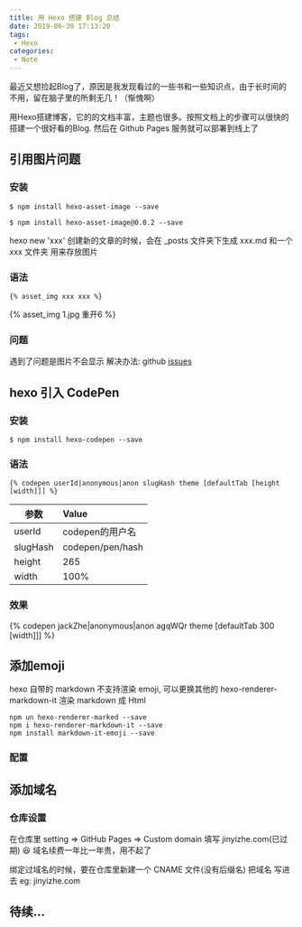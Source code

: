 ```yaml
---
title: 用 Hexo 搭建 Blog 总结
date: 2019-06-30 17:13:20
tags:
 - Hexo
categories: 
 - Note
---
```


最近又想捡起Blog了，原因是我发现看过的一些书和一些知识点，由于长时间的不用，留在脑子里的所剩无几！（惭愧啊）

用Hexo搭建博客，它的的文档丰富，主题也很多。按照文档上的步骤可以很快的搭建一个很好看的Blog. 然后在 Github Pages 服务就可以部署到线上了

## 引用图片问题

### 安装
```
$ npm install hexo-asset-image --save 
```

```
$ npm install hexo-asset-image@0.0.2 --save
```

hexo new 'xxx' 创建新的文章的时候，会在 _posts 文件夹下生成 xxx.md 和一个 xxx 文件夹 用来存放图片

### 语法
```
{% asset_img xxx xxx %}
```


{% asset_img 1.jpg 重开6 %}

### 问题

遇到了问题是图片不会显示
解决办法: github [issues](https://github.com/xcodebuild/hexo-asset-image/issues/32#issuecomment-498626924) 


## hexo 引入 CodePen

### 安装

```
$ npm install hexo-codepen --save
```


### 语法

```
{% codepen userId|anonymous|anon slugHash theme [defaultTab [height [width]]] %}
```

| 参数   |      Value      |
|----------|:-------------|
| userId |  codepen的用户名 |
| slugHash | codepen/pen/hash |
| height | 265 |
| width | 100% |

### 效果

{% codepen jackZhe|anonymous|anon agqWQr theme [defaultTab 300 [width]]] %}

## 添加emoji

hexo 自带的 markdown 不支持渲染 emoji, 可以更换其他的 hexo-renderer-markdown-it 渲染 markdown 成 Html

```
npm un hexo-renderer-marked --save
npm i hexo-renderer-markdown-it --save
npm install markdown-it-emoji --save
```
### 配置


## 添加域名

### 仓库设置

在仓库里 setting => GitHub Pages => Custom domain 填写 jinyizhe.com(已过期)
:satisfied: 域名续费一年比一年贵，用不起了

绑定过域名的时候，要在仓库里新建一个 CNAME 文件(没有后缀名) 把域名 写进去 eg: jinyizhe.com

## 待续...